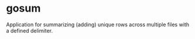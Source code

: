 gosum
========

Application for summarizing (adding) unique rows across multiple files with a defined delimiter.
